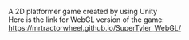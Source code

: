 A 2D platformer game created by using Unity                                                                                                                                                    
Here is the link for WebGL version of the game: https://mrtractorwheel.github.io/SuperTyler_WebGL/
